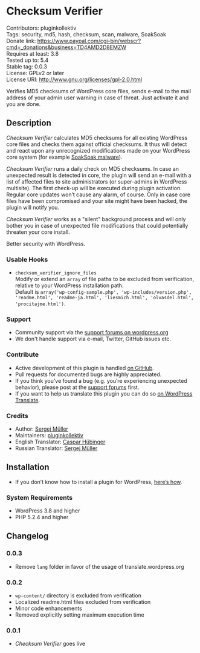 # Checksum Verifier #
Contributors:      pluginkollektiv  
Tags:              security, md5, hash, checksum, scan, malware, SoakSoak  
Donate link:       https://www.paypal.com/cgi-bin/webscr?cmd=_donations&business=TD4AMD2D8EMZW  
Requires at least: 3.8  
Tested up to:      5.4  
Stable tag:        0.0.3  
License:           GPLv2 or later  
License URI:       http://www.gnu.org/licenses/gpl-2.0.html  

Verifies MD5 checksums of WordPress core files, sends e-mail to the mail address of your admin user warning in case of threat. Just activate it and you are done.

## Description ##
*Checksum Verifier* calculates MD5 checksums for all existing WordPress core files and checks them against official checksums. It thus will detect and react upon any unrecognized modifications made on your WordPress core system (for example [SoakSoak malware](http://blog.sucuri.net/2014/12/soaksoak-malware-compromises-100000-wordpress-websites.html)).

*Checksum Verifier* runs a daily check on MD5 checksums. In case an unexpected result is detected in core, the plugin will send an e-mail with a list of affected files to site administrators (or super-admins in WordPress multisite). The first check-up will be executed during plugin activation. Regular core updates won’t cause any alarm, of course. Only in case core files have been compromised and your site might have been hacked, the plugin will notify you.

*Checksum Verifier* works as a "silent" background process and will only bother you in case of unexpected file modifications that could potentially threaten your core install.

Better security with WordPress.

### Usable Hooks ###
* `checksum_verifier_ignore_files`<br>
 Modify or extend an `array` of file paths to be excluded from verification, relative to your WordPress installation path.<br>
 Default is `array('wp-config-sample.php', 'wp-includes/version.php', 'readme.html', 'readme-ja.html', 'liesmich.html', 'olvasdel.html', 'procitajme.html')`.  

### Support ###
* Community support via the [support forums on wordpress.org](https://wordpress.org/support/plugin/checksum-verifier)
* We don't handle support via e-mail, Twitter, GitHub issues etc.

### Contribute ###
* Active development of this plugin is handled [on GitHub](https://github.com/pluginkollektiv/checksum-verifier).
* Pull requests for documented bugs are highly appreciated.
* If you think you’ve found a bug (e.g. you’re experiencing unexpected behavior), please post at the [support forums](https://wordpress.org/support/plugin/checksum-verifier) first.
* If you want to help us translate this plugin you can do so [on WordPress Translate](https://translate.wordpress.org/projects/wp-plugins/checksum-verifier).

### Credits ###
* Author: [Sergej Müller](https://sergejmueller.github.io/)
* Maintainers: [pluginkollektiv](http://pluginkollektiv.org/)
* English Translator: [Caspar Hübinger](http://glueckpress.com)
* Russian Translator: [Sergej Müller](http://wpcoder.de)

## Installation ##
* If you don’t know how to install a plugin for WordPress, [here’s how](http://codex.wordpress.org/Managing_Plugins#Installing_Plugins).

### System Requirements ###
* WordPress 3.8 and higher
* PHP 5.2.4 and higher

## Changelog ##

### 0.0.3 ###
* Remove `lang` folder in favor of the usage of translate.wordpress.org

### 0.0.2 ###
* `wp-content/` directory is excluded from verification
* Localized readme.html files excluded from verification 
* Minor code enhancements
* Removed explicitly setting maximum execution time

### 0.0.1 ###
* *Checksum Verifier* goes live
